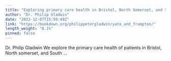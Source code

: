 ```yaml
---
title: "Exploring primary care health in Bristol, North Somerset, and South Gloucestershire"
author: "Dr. Philip Gladwin"
date: "2022-12-07T15:50:49Z"
link: "https://bookdown.org/philippetergladwin/yate_and_frampton/"
length_weight: "8.1%"
pinned: false
---
```


Dr. Philip Gladwin We explore the primary care health of patients in Bristol, North somerset, and South ...
